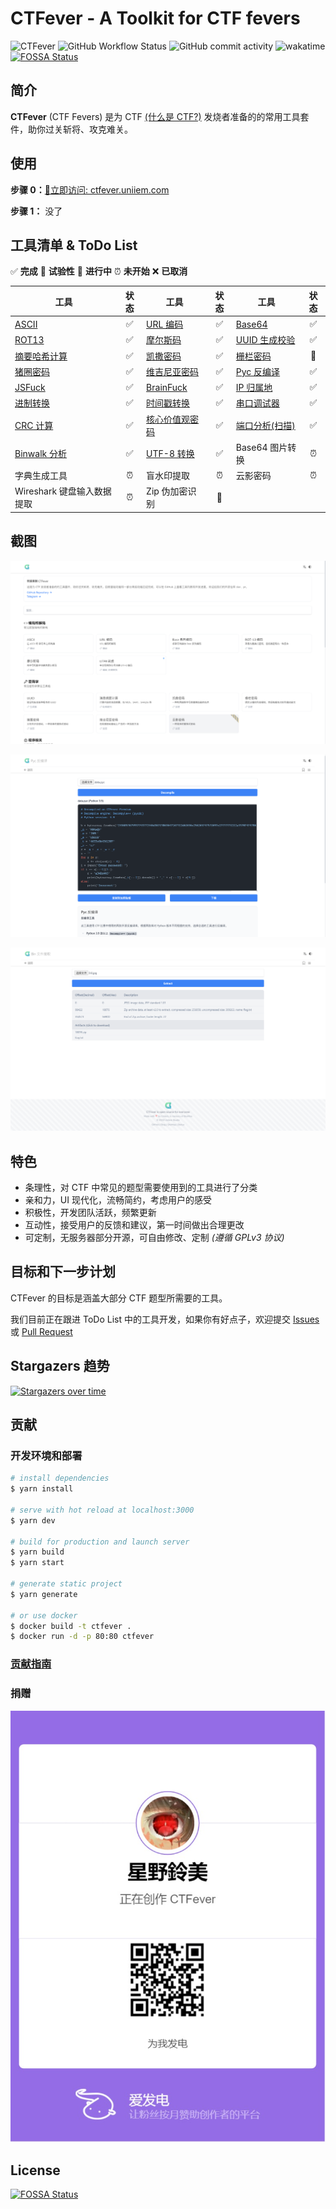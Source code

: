 # CTFever - A Toolkit for CTF fevers

![CTFever](https://socialify.git.ci/UniiemStudio/CTFever/image?description=1&descriptionEditable=A%20fantastic%20toolkit%20for%20CTFers%20and%20everyone.&font=KoHo&issues=1&logo=https%3A%2F%2Fgithub.com%2FUniiemStudio%2FCTFever%2Fraw%2Fmain%2Fstatic%2Ficon.png&name=1&owner=1&pulls=1&stargazers=1&theme=Light)
![GitHub Workflow Status](https://img.shields.io/github/actions/workflow/status/UniiemStudio/CTFever/build.yml?branch=main)
![GitHub commit activity](https://img.shields.io/github/commit-activity/w/UniiemStudio/CTFever)
![wakatime](https://wakatime.com/badge/user/589c46ee-6ba6-403c-bc9f-3a7aef5b206c/project/c477b34d-85f2-4fe0-b7c8-f74639d78dda.svg)
[![FOSSA Status](https://app.fossa.com/api/projects/git%2Bgithub.com%2FUniiemStudio%2FCTFever.svg?type=shield)](https://app.fossa.com/projects/git%2Bgithub.com%2FUniiemStudio%2FCTFever?ref=badge_shield)

## 简介

**CTFever** (CTF Fevers) 是为 CTF [(什么是 CTF?)](https://baike.baidu.com/item/CTF) 发烧者准备的的常用工具套件，助你过关斩将、攻克难关。

## 使用

**步骤 0：**[🚀立即访问: ctfever.uniiem.com](https://ctfever.uniiem.com/)

**步骤 1：** 没了

## 工具清单 & ToDo List

✅ **完成**
🧪 **试验性**
🚧 **进行中**
⏰ **未开始**
❌ **已取消**

| 工具                                                           | 状态  | 工具                                                             | 状态  | 工具                                                           | 状态  |
|--------------------------------------------------------------|:---:|----------------------------------------------------------------|:---:|--------------------------------------------------------------|:---:|
| [ASCII](https://ctfever.uniiem.com/tools/ascii)              |  ✅  | [URL 编码](https://ctfever.uniiem.com/tools/url-encoding)        |  ✅  | [Base64](https://ctfever.uniiem.com/tools/base-series)       |  ✅  |
| [ROT13](https://ctfever.uniiem.com/tools/rot-series)         |  ✅  | [摩尔斯码](https://ctfever.uniiem.com/tools/morse-code)            |  ✅  | [UUID 生成校验](https://ctfever.uniiem.com/tools/uuid-generator) |  ✅  |
| [摘要哈希计算](https://ctfever.uniiem.com/tools/message-digest)    |  ✅  | [凯撒密码](https://ctfever.uniiem.com/tools/caesar-cipher)         |  ✅  | [栅栏密码](https://ctfever.uniiem.com/tools/rail-fence-cipher)   | 🧪  |
| [猪圈密码](https://ctfever.uniiem.com/tools/pigpen)              |  ✅  | [维吉尼亚密码](https://ctfever.uniiem.com/tools/vigenereCipher)      |  ✅  | [Pyc 反编译](https://ctfever.uniiem.com/tools/pyc-decompiler)   |  ✅  |
| [JSFuck](https://ctfever.uniiem.com/tools/jsfuck)            |  ✅  | [BrainFuck](https://ctfever.uniiem.com/tools/brain-fuck)       |  ✅  | [IP 归属地](https://ctfever.uniiem.com/tools/ip-geo)            |  ✅  |
| [进制转换](https://ctfever.uniiem.com/tools/radix-conversion)    |  ✅  | [时间戳转换](https://ctfever.uniiem.com/tools/timestamp)            |  ✅  | [串口调试器](https://ctfever.uniiem.com/tools/serial)             |  ✅  |
| [CRC 计算](https://ctfever.uniiem.com/tools/crc-checksum)      |  ✅  | [核心价值观密码](https://ctfever.uniiem.com/tools/core-values-cipher) |  ✅  | [端口分析(扫描)](https://ctfever.uniiem.com/tools/port-scan)       |  ✅  |
| [Binwalk 分析](https://ctfever.uniiem.com/tools/bin-extractor) |  ✅  | [UTF-8 转换](https://ctfever.uniiem.com/tools/utf8-conversion)   |  ✅  | Base64 图片转换                                                  |  ⏰  |
| 字典生成工具                                                       |  ⏰  | 盲水印提取                                                          |  ⏰  | 云影密码                                                         |  ⏰  |
| Wireshark 键盘输入数据提取                                           |  ⏰  | Zip 伪加密识别                                                      | 🚧  |                                                              |     |

## 截图

![首页](static/screenshots/screenshot_home.png)

![Pyc 反编译工具](static/screenshots/screenshot_tool_pyc.png)

![Binwalk 工具](static/screenshots/screenshot_tool_bin.png)

## 特色

- 条理性，对 CTF 中常见的题型需要使用到的工具进行了分类
- 亲和力，UI 现代化，流畅简约，考虑用户的感受
- 积极性，开发团队活跃，频繁更新
- 互动性，接受用户的反馈和建议，第一时间做出合理更改
- 可定制，无服务器部分开源，可自由修改、定制 _(遵循 GPLv3 协议)_

## 目标和下一步计划

CTFever 的目标是涵盖大部分 CTF 题型所需要的工具。

我们目前正在跟进 ToDo List
中的工具开发，如果你有好点子，欢迎提交 [Issues](https://github.com/UniiemStudio/CTFever/issues/new?assignees=HoshinoSuzumi&labels=feature&template=feature_request.md&title=%5BFEAT%5D+)
或 [Pull Request](https://github.com/UniiemStudio/CTFever/compare)

## Stargazers 趋势

[![Stargazers over time](https://starchart.cc/UniiemStudio/CTFever.svg)](https://starchart.cc/UniiemStudio/CTFever)

## 贡献

### 开发环境和部署

```bash
# install dependencies
$ yarn install

# serve with hot reload at localhost:3000
$ yarn dev

# build for production and launch server
$ yarn build
$ yarn start

# generate static project
$ yarn generate

# or use docker
$ docker build -t ctfever .
$ docker run -d -p 80:80 ctfever
```

### [贡献指南](https://github.com/UniiemStudio/CTFever/blob/main/CONTRIBUTING.md)

### 捐赠

[![](static/readme/afdian.jpg)](https://afdian.net/@hoshino_suzumi)

## License

[![FOSSA Status](https://app.fossa.com/api/projects/git%2Bgithub.com%2FUniiemStudio%2FCTFever.svg?type=large)](https://app.fossa.com/projects/git%2Bgithub.com%2FUniiemStudio%2FCTFever?ref=badge_large)

<!-- 换 GPG Key 了，望周知 (GPG:9999666677777777) -->
